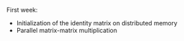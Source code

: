 First week:
- Initialization of the identity matrix on distributed memory
- Parallel matrix-matrix multiplication
